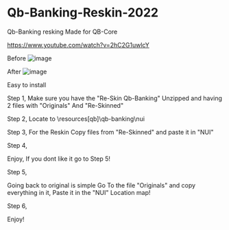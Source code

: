 # Qb-Banking-Reskin-2022
Qb-Banking resking Made for QB-Core

https://www.youtube.com/watch?v=2hC2G1uwlcY

Before
![image](https://user-images.githubusercontent.com/69047868/157495083-ac789286-e82a-411d-98ac-e612f38ece2b.png)


After 
![image](https://user-images.githubusercontent.com/69047868/157494941-d14483a0-3d06-4a86-97e8-5535c09bcfda.png)


Easy to install

Step 1, 
Make sure you have the "Re-Skin Qb-Banking" Unzipped and having 2 files with "Originals" And "Re-Skinned"

Step 2, 
Locate to \resources\[qb]\qb-banking\nui

Step 3,
For the Reskin Copy files from "Re-Skinned" and paste it in "NUI" 

Step 4, 

Enjoy, If you dont like it go to Step 5!

Step 5, 

Going back to original is simple Go To the file "Originals" and copy everything in it, Paste it in the "NUI" Location map!

Step 6,

Enjoy!
